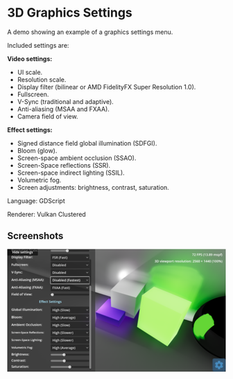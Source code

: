 # 3D Graphics Settings

A demo showing an example of a graphics settings menu.

Included settings are:

**Video settings:**

- UI scale.
- Resolution scale.
- Display filter (bilinear or AMD FidelityFX Super Resolution 1.0).
- Fullscreen.
- V-Sync (traditional and adaptive).
- Anti-aliasing (MSAA and FXAA).
- Camera field of view.

**Effect settings:**

- Signed distance field global illumination (SDFGI).
- Bloom (glow).
- Screen-space ambient occlusion (SSAO).
- Screen-Space reflections (SSR).
- Screen-space indirect lighting (SSIL).
- Volumetric fog.
- Screen adjustments: brightness, contrast, saturation.

Language: GDScript

Renderer: Vulkan Clustered

## Screenshots

![Screenshot](screenshots/interface.png)
